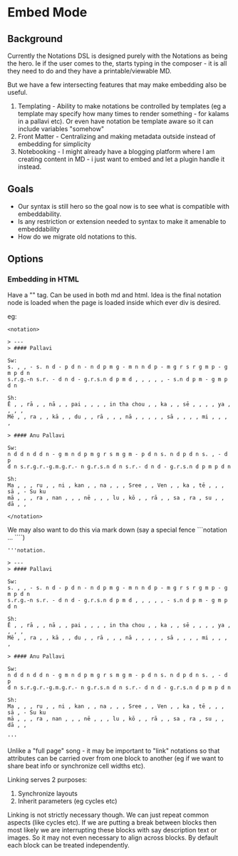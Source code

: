 # Embed Mode

## Background

Currently the Notations DSL is designed purely with the Notations as being the hero.   Ie if the user comes to the,
starts typing in the composer - it is all they need to do and they have a printable/viewable MD.

But we have a few intersecting features that may make embedding also be useful.

1. Templating - Ability to make notations be controlled by templates (eg a template may specify how many times to render
   something - for kalams in a pallavi etc).  Or even have notation be template aware so it can include variables
   "somehow"
2. Front Matter - Centralizing and making metadata outside instead of embedding for simplicity
3. Notebooking - I might already have a blogging platform where I am creating content in MD - i just want to embed and
   let a plugin handle it instead.


## Goals 

* Our syntax is still hero so the goal now is to see what is compatible with embeddability.
* Is any restriction or extension needed to syntax to make it amenable to embeddability
* How do we migrate old notations to this.

## Options

### Embedding in HTML

Have a "<notation>" tag.  Can be used in both md and html.  Idea is the final notation node is loaded when the page is
loaded inside which ever div is desired.

eg: 

```
<notation>

> ---
> #### Pallavi

Sw:
s. , , - s. n d - p d n - n d p m g - m n n d p - m g r s r g m p - g m p d n
s.r.g.-n s.r. - d n d - g.r.s.n d p m d , , , , , - s.n d p m - g m p d n

Sh:
Ē , , rā , , nā , , pai , , , , in tha chou , , ka , , sē , , , , ya , , , , 
Mē , , ra , , kā , , du , , rā , , , nā , , , , , sā , , , , mi , , , , 

> #### Anu Pallavi

Sw:
n d d n d d n - g m n d p m g r s m g m - p d n s. n d p d n s. , - d p 
d n s.r.g.r.-g.m.g.r.- n g.r.s.n d n s.r.- d n d - g.r.s.n d p m p d n

Sh:
Ma , , , ru , , ni , kan , , na , , , Sree , , Ven , , ka , tē , , , sā , - Su ku
mā , , , ra , nan , , , nē , , , lu , kō , , rā , , sa , ra , su , , dā , , 

</notation>
```

We may also want to do this via mark down (say a special fence  ```notation ... ````)

```
'''notation.

> ---
> #### Pallavi

Sw:
s. , , - s. n d - p d n - n d p m g - m n n d p - m g r s r g m p - g m p d n
s.r.g.-n s.r. - d n d - g.r.s.n d p m d , , , , , - s.n d p m - g m p d n

Sh:
Ē , , rā , , nā , , pai , , , , in tha chou , , ka , , sē , , , , ya , , , , 
Mē , , ra , , kā , , du , , rā , , , nā , , , , , sā , , , , mi , , , , 

> #### Anu Pallavi

Sw:
n d d n d d n - g m n d p m g r s m g m - p d n s. n d p d n s. , - d p 
d n s.r.g.r.-g.m.g.r.- n g.r.s.n d n s.r.- d n d - g.r.s.n d p m p d n

Sh:
Ma , , , ru , , ni , kan , , na , , , Sree , , Ven , , ka , tē , , , sā , - Su ku
mā , , , ra , nan , , , nē , , , lu , kō , , rā , , sa , ra , su , , dā , , 

'''
```

Unlike a "full page" song - it may be important to "link" notations so that attributes can be carried over from one
block to another (eg if we want to share beat info or synchronize cell widths etc).

Linking serves 2 purposes:

1. Synchronize layouts
2. Inherit parameters (eg cycles etc)


Linking is not strictly necessary though.  We can just repeat common aspects (like cycles etc).   If we are putting a
break between blocks then most likely we are interrupting these blocks with say description text or images.   So it may
not even necessary to align across blocks.  By default each block can be treated independently.
